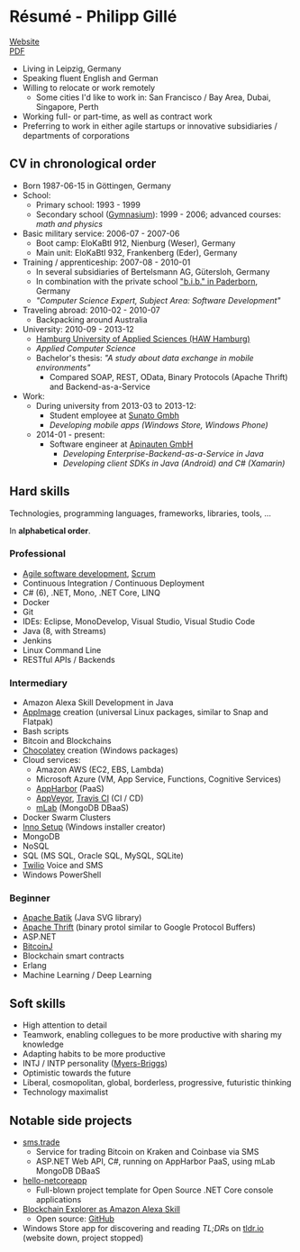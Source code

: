 Résumé - Philipp Gillé
======================

[Website](https://philippgille.github.io)  
[PDF](https://philippgille.github.io/resume_philipp-gille.pdf)

- Living in Leipzig, Germany
- Speaking fluent English and German
- Willing to relocate or work remotely
    - Some cities I'd like to work in: San Francisco / Bay Area, Dubai, Singapore, Perth
- Working full- or part-time, as well as contract work
- Preferring to work in either agile startups or innovative subsidiaries / departments of corporations

CV in chronological order
-------------------------

- Born 1987-06-15 in Göttingen, Germany
- School:
    - Primary school: 1993 - 1999
    - Secondary school ([Gymnasium](https://en.wikipedia.org/wiki/Gymnasium_(Germany))): 1999 - 2006; advanced courses: *math and physics*
- Basic military service: 2006-07 - 2007-06
    - Boot camp: EloKaBtl 912, Nienburg (Weser), Germany
    - Main unit: EloKaBtl 932, Frankenberg (Eder), Germany
- Training / apprenticeship: 2007-08 - 2010-01
    - In several subsidiaries of Bertelsmann AG, Gütersloh, Germany
    - In combination with the private school ["b.i.b." in Paderborn](https://www.bib.de/de/standorte/paderborn.html), Germany
    - *"Computer Science Expert, Subject Area: Software Development"*
- Traveling abroad: 2010-02 - 2010-07
    - Backpacking around Australia
- University: 2010-09 - 2013-12
    - [Hamburg University of Applied Sciences (HAW Hamburg)](https://www.haw-hamburg.de/english.html)
    - *Applied Computer Science*
    - Bachelor's thesis: *"A study about data exchange in mobile environments"*
        - Compared SOAP, REST, OData, Binary Protocols (Apache Thrift) and Backend-as-a-Service
- Work:
    - During university from 2013-03 to 2013-12:
        - Student employee at [Sunato Gmbh](http://www.sunato.de/)
        - *Developing mobile apps (Windows Store, Windows Phone)*
    - 2014-01 - present:
        - Software engineer at [Apinauten GmbH](https://apiomat.com/en/)
            - *Developing Enterprise-Backend-as-a-Service in Java*
            - *Developing client SDKs in Java (Android) and C# (Xamarin)*

Hard skills
------------

Technologies, programming languages, frameworks, libraries, tools, ...

In **alphabetical order**.

### Professional

- [Agile software development](http://agilemanifesto.org/), [Scrum](http://www.scrumguides.org/docs/scrumguide/v2016/2016-Scrum-Guide-US.pdf#zoom=100)
- Continuous Integration / Continuous Deployment
- C# (6), .NET, Mono, .NET Core, LINQ
- Docker
- Git
- IDEs: Eclipse, MonoDevelop, Visual Studio, Visual Studio Code
- Java (8, with Streams)
- Jenkins
- Linux Command Line
- RESTful APIs / Backends

### Intermediary

- Amazon Alexa Skill Development in Java
- [AppImage](http://appimage.org/) creation (universal Linux packages, similar to Snap and Flatpak)
- Bash scripts
- Bitcoin and Blockchains
- [Chocolatey](https://chocolatey.org/) creation (Windows packages)
- Cloud services:
    - Amazon AWS (EC2, EBS, Lambda)
    - Microsoft Azure (VM, App Service, Functions, Cognitive Services)
    - [AppHarbor](https://appharbor.com/) (PaaS)
    - [AppVeyor](https://www.appveyor.com/), [Travis CI](https://travis-ci.org/) (CI / CD)
    - [mLab](https://mlab.com/) (MongoDB DBaaS)
- Docker Swarm Clusters
- [Inno Setup](http://www.jrsoftware.org/isinfo.php) (Windows installer creator)
- MongoDB
- NoSQL
- SQL (MS SQL, Oracle SQL, MySQL, SQLite)
- [Twilio](https://www.twilio.com/) Voice and SMS
- Windows PowerShell

### Beginner

- [Apache Batik](https://xmlgraphics.apache.org/batik/) (Java SVG library)
- [Apache Thrift](https://thrift.apache.org/) (binary protol similar to Google Protocol Buffers)
- ASP.NET
- [BitcoinJ](https://bitcoinj.github.io/)
- Blockchain smart contracts
- Erlang
- Machine Learning / Deep Learning

Soft skills
-----------

- High attention to detail
- Teamwork, enabling collegues to be more productive with sharing my knowledge
- Adapting habits to be more productive
- INTJ / INTP personality ([Myers-Briggs](https://en.wikipedia.org/wiki/Myers%E2%80%93Briggs_Type_Indicator#/media/File:MyersBriggsTypes.png))
- Optimistic towards the future
- Liberal, cosmopolitan, global, borderless, progressive, futuristic thinking
- Technology maximalist

Notable side projects
---------------------

- [sms.trade](http://sms.trade/)
    - Service for trading Bitcoin on Kraken and Coinbase via SMS
    - ASP.NET Web API, C#, running on AppHarbor PaaS, using mLab MongoDB DBaaS
- [hello-netcoreapp](https://github.com/philippgille/hello-netcoreapp)
    - Full-blown project template for Open Source .NET Core console applications
- [Blockchain Explorer as Amazon Alexa Skill](https://www.amazon.de/Philipp-Gillé-Blockchain-Explorer/dp/B06XVVBDT9)
    - Open source: [GitHub](https://github.com/philippgille/alexa-blockchain-explorer)
- Windows Store app for discovering and reading *TL;DR*s on [tldr.io](http://tldr.io) (website down, project stopped)
